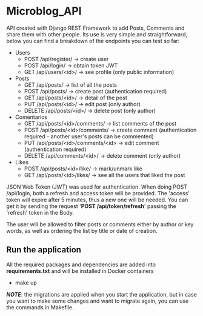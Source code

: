 # Microblog_API
API created with Django REST Framework to add Posts, Comments and share them with other people.
Its use is very simple and straightforward, below you can find a breakdown of the endpoints you can test so far:

* Users
    * POST /api/register/ → create user
    * POST /api/login/ → obtain token JWT
    * GET /api/users/\<id>/ → see profile (only public information)
* Posts
    * GET /api/posts/ → list of all the posts
    * POST /api/posts/ → create post (authentication required)
    * GET /api/posts/\<id>/ → detail of the post
    * PUT /api/posts/\<id>/ → edit post (only author)
    * DELETE /api/posts/\<id>/ → delete post (only author)
* Comentarios
    * GET /api/posts/\<id>/comments/ → list comments of the post
    * POST /api/posts/\<id>/comments/ → create comment (authentication required - another user's posts can be commented)
    * PUT /api/posts/\<id>/comments/\<id> → edit comment (authentication required)
    * DELETE /api/comments/\<id>/ → delete comment (only author)
* Likes
    * POST /api/posts/\<id>/like/ → mark/unmark like
    * GET /api/posts/\<id>/likes/ -> see all the users that liked the post
 
JSON Web Token (JWT) was used for authentication. When doing POST /api/login, both a refresh and access token will be provided. The 'access' token will expire after 5 minutes, thus a new one will be needed. You can get it by sending the request '**POST /api/token/refresh**' passing the 'refresh' token in the Body.

The user will be allowed to filter posts or comments either by author or key words, as well as ordering the list by title or date of creation.

## Run the application
All the required packages and dependencies are added into **requirements.txt** and will be installed in Docker containers
* make up

***NOTE***: the migrations are applied when you start the application, but in case you want to make some changes and want to migrate again, you can use the commands in Makefile.
